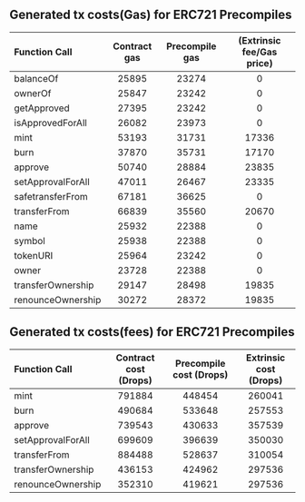 ## Generated tx costs(Gas) for ERC721 Precompiles

| Function Call     | Contract gas | Precompile gas | (Extrinsic fee/Gas price) |
| :---------------- | :----------: | :------------: | :-----------------------: |
| balanceOf         |    25895     |     23274      |             0             |
| ownerOf           |    25847     |     23242      |             0             |
| getApproved       |    27395     |     23242      |             0             |
| isApprovedForAll  |    26082     |     23973      |             0             |
| mint              |    53193     |     31731      |           17336           |
| burn              |    37870     |     35731      |           17170           |
| approve           |    50740     |     28884      |           23835           |
| setApprovalForAll |    47011     |     26467      |           23335           |
| safetransferFrom  |    67181     |     36625      |             0             |
| transferFrom      |    66839     |     35560      |           20670           |
| name              |    25932     |     22388      |             0             |
| symbol            |    25938     |     22388      |             0             |
| tokenURI          |    25964     |     23242      |             0             |
| owner             |    23728     |     22388      |             0             |
| transferOwnership |    29147     |     28498      |           19835           |
| renounceOwnership |    30272     |     28372      |           19835           |

## Generated tx costs(fees) for ERC721 Precompiles

| Function Call     | Contract cost (Drops) | Precompile cost (Drops) | Extrinsic cost (Drops) |
| :---------------- | :-------------------: | :---------------------: | :--------------------: |
| mint              |        791884         |         448454          |         260041         |
| burn              |        490684         |         533648          |         257553         |
| approve           |        739543         |         430633          |         357539         |
| setApprovalForAll |        699609         |         396639          |         350030         |
| transferFrom      |        884488         |         528637          |         310054         |
| transferOwnership |        436153         |         424962          |         297536         |
| renounceOwnership |        352310         |         419621          |         297536         |
